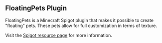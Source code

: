 ## FloatingPets Plugin
FloatingPets is a Minecraft Spigot plugin that makes it possible to create "floating" pets.
These pets allow for full customization in terms of texture.

Visit the [Spigot resource page](https://www.spigotmc.org/resources/floatingpets.36610/) for more information.